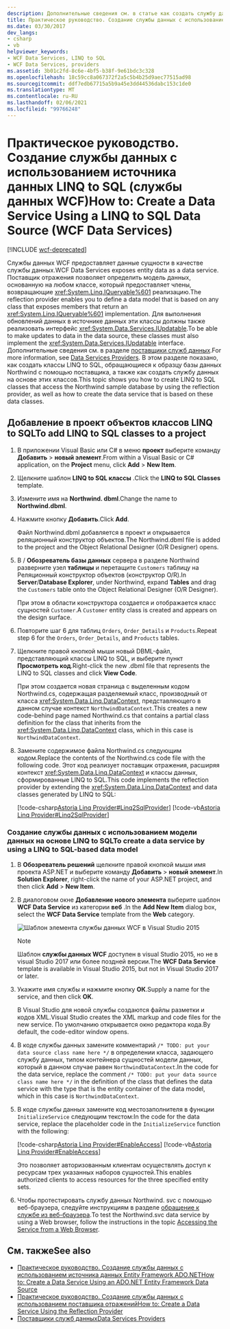 ```yaml
---
description: Дополнительные сведения см. в статье как создать службу данных с помощью LINQ to SQL источника данных (службы данных WCF).
title: Практическое руководство. Создание службы данных с использованием источника данных LINQ to SQL (службы данных WCF)
ms.date: 03/30/2017
dev_langs:
- csharp
- vb
helpviewer_keywords:
- WCF Data Services, LINQ to SQL
- WCF Data Services, providers
ms.assetid: 3b01c2fd-8c6e-4bf5-b38f-9e61bdc3c328
ms.openlocfilehash: 18c59cc8a067372f2a5c5b4b25d9aec77515ad98
ms.sourcegitcommit: ddf7edb67715a5b9a45e3dd44536dabc153c1de0
ms.translationtype: MT
ms.contentlocale: ru-RU
ms.lasthandoff: 02/06/2021
ms.locfileid: "99766248"
---
```

# <a name="how-to-create-a-data-service-using-a-linq-to-sql-data-source-wcf-data-services"></a><span data-ttu-id="ab8c7-103">Практическое руководство. Создание службы данных с использованием источника данных LINQ to SQL (службы данных WCF)</span><span class="sxs-lookup"><span data-stu-id="ab8c7-103">How to: Create a Data Service Using a LINQ to SQL Data Source (WCF Data Services)</span></span>

[!INCLUDE [wcf-deprecated](~/includes/wcf-deprecated.md)]

<span data-ttu-id="ab8c7-104">Службы данных WCF предоставляет данные сущности в качестве службы данных.</span><span class="sxs-lookup"><span data-stu-id="ab8c7-104">WCF Data Services exposes entity data as a data service.</span></span> <span data-ttu-id="ab8c7-105">Поставщик отражения позволяет определить модель данных, основанную на любом классе, который предоставляет члены, возвращающие <xref:System.Linq.IQueryable%601> реализацию.</span><span class="sxs-lookup"><span data-stu-id="ab8c7-105">The reflection provider enables you to define a data model that is based on any class that exposes members that return an <xref:System.Linq.IQueryable%601> implementation.</span></span> <span data-ttu-id="ab8c7-106">Для выполнения обновлений данных в источнике данных эти классы должны также реализовать интерфейс <xref:System.Data.Services.IUpdatable>.</span><span class="sxs-lookup"><span data-stu-id="ab8c7-106">To be able to make updates to data in the data source, these classes must also implement the <xref:System.Data.Services.IUpdatable> interface.</span></span> <span data-ttu-id="ab8c7-107">Дополнительные сведения см. в разделе [поставщики служб данных](data-services-providers-wcf-data-services.md).</span><span class="sxs-lookup"><span data-stu-id="ab8c7-107">For more information, see [Data Services Providers](data-services-providers-wcf-data-services.md).</span></span> <span data-ttu-id="ab8c7-108">В этом разделе показано, как создать классы LINQ to SQL, обращающиеся к образцу базы данных Northwind с помощью поставщика, а также как создать службу данных на основе этих классов.</span><span class="sxs-lookup"><span data-stu-id="ab8c7-108">This topic shows you how to create LINQ to SQL classes that access the Northwind sample database by using the reflection provider, as well as how to create the data service that is based on these data classes.</span></span>

## <a name="to-add-linq-to-sql-classes-to-a-project"></a><span data-ttu-id="ab8c7-109">Добавление в проект объектов классов LINQ to SQL</span><span class="sxs-lookup"><span data-stu-id="ab8c7-109">To add LINQ to SQL classes to a project</span></span>

1. <span data-ttu-id="ab8c7-110">В приложении Visual Basic или C# в меню **проект** выберите команду **Добавить**  >  **новый элемент**.</span><span class="sxs-lookup"><span data-stu-id="ab8c7-110">From within a Visual Basic or C# application, on the **Project** menu, click **Add** > **New Item**.</span></span>

2. <span data-ttu-id="ab8c7-111">Щелкните шаблон **LINQ to SQL классы** .</span><span class="sxs-lookup"><span data-stu-id="ab8c7-111">Click the **LINQ to SQL Classes** template.</span></span>

3. <span data-ttu-id="ab8c7-112">Измените имя на **Northwind. dbml**.</span><span class="sxs-lookup"><span data-stu-id="ab8c7-112">Change the name to **Northwind.dbml**.</span></span>

4. <span data-ttu-id="ab8c7-113">Нажмите кнопку **Добавить**.</span><span class="sxs-lookup"><span data-stu-id="ab8c7-113">Click **Add**.</span></span>

     <span data-ttu-id="ab8c7-114">Файл Northwind.dbml добавляется в проект и открывается реляционный конструктор объектов.</span><span class="sxs-lookup"><span data-stu-id="ab8c7-114">The Northwind.dbml file is added to the project and the Object Relational Designer (O/R Designer) opens.</span></span>

5. <span data-ttu-id="ab8c7-115">В  / **Обозреватель базы данных** сервера в разделе Northwind разверните узел **таблицы** и перетащите `Customers` таблицу на Реляционный конструктор объектов (конструктор O/R).</span><span class="sxs-lookup"><span data-stu-id="ab8c7-115">In **Server**/**Database Explorer**, under Northwind, expand **Tables** and drag the `Customers` table onto the Object Relational Designer (O/R Designer).</span></span>

     <span data-ttu-id="ab8c7-116">При этом в области конструктора создается и отображается класс сущностей `Customer`.</span><span class="sxs-lookup"><span data-stu-id="ab8c7-116">A `Customer` entity class is created and appears on the design surface.</span></span>

6. <span data-ttu-id="ab8c7-117">Повторите шаг 6 для таблиц `Orders`, `Order_Details` и `Products`.</span><span class="sxs-lookup"><span data-stu-id="ab8c7-117">Repeat step 6 for the `Orders`, `Order_Details`, and `Products` tables.</span></span>

7. <span data-ttu-id="ab8c7-118">Щелкните правой кнопкой мыши новый DBML-файл, представляющий классы LINQ to SQL, и выберите пункт **Просмотреть код**.</span><span class="sxs-lookup"><span data-stu-id="ab8c7-118">Right-click the new .dbml file that represents the LINQ to SQL classes and click **View Code**.</span></span>

     <span data-ttu-id="ab8c7-119">При этом создается новая страница с выделенным кодом Northwind.cs, содержащая разделяемый класс, производный от класса <xref:System.Data.Linq.DataContext>, представляющего в данном случае контекст `NorthwindDataContext`.</span><span class="sxs-lookup"><span data-stu-id="ab8c7-119">This creates a new code-behind page named Northwind.cs that contains a partial class definition for the class that inherits from the <xref:System.Data.Linq.DataContext> class, which in this case is `NorthwindDataContext`.</span></span>

8. <span data-ttu-id="ab8c7-120">Замените содержимое файла Northwind.cs следующим кодом.</span><span class="sxs-lookup"><span data-stu-id="ab8c7-120">Replace the contents of the Northwind.cs code file with the following code.</span></span> <span data-ttu-id="ab8c7-121">Этот код реализует поставщик отражения, расширяя контекст <xref:System.Data.Linq.DataContext> и классы данных, сформированные LINQ to SQL.</span><span class="sxs-lookup"><span data-stu-id="ab8c7-121">This code implements the reflection provider by extending the <xref:System.Data.Linq.DataContext> and data classes generated by LINQ to SQL:</span></span>

     [!code-csharp[Astoria Linq Provider#Linq2SqlProvider](../../../../samples/snippets/csharp/VS_Snippets_Misc/astoria_linq_provider/cs/northwind.cs#linq2sqlprovider)]
     [!code-vb[Astoria Linq Provider#Linq2SqlProvider](../../../../samples/snippets/visualbasic/VS_Snippets_Misc/astoria_linq_provider/vb/northwind.vb#linq2sqlprovider)]

### <a name="to-create-a-data-service-by-using-a-linq-to-sql-based-data-model"></a><span data-ttu-id="ab8c7-122">Создание службы данных с использованием модели данных на основе LINQ to SQL</span><span class="sxs-lookup"><span data-stu-id="ab8c7-122">To create a data service by using a LINQ to SQL-based data model</span></span>

1. <span data-ttu-id="ab8c7-123">В **Обозреватель решений** щелкните правой кнопкой мыши имя проекта ASP.NET и выберите команду **Добавить**  >  **новый элемент**.</span><span class="sxs-lookup"><span data-stu-id="ab8c7-123">In **Solution Explorer**, right-click the name of your ASP.NET project, and then click **Add** > **New Item**.</span></span>

2. <span data-ttu-id="ab8c7-124">В диалоговом окне **Добавление нового элемента** выберите шаблон **WCF Data Service** из категории **веб** .</span><span class="sxs-lookup"><span data-stu-id="ab8c7-124">In the **Add New Item** dialog box, select the **WCF Data Service** template from the **Web** category.</span></span>

   ![Шаблон элемента службы данных WCF в Visual Studio 2015](./media/wcf-data-service-item-template.png)

   > [!NOTE]
   > <span data-ttu-id="ab8c7-126">Шаблон **службы данных WCF** доступен в visual Studio 2015, но не в visual Studio 2017 или более поздней версии.</span><span class="sxs-lookup"><span data-stu-id="ab8c7-126">The **WCF Data Service** template is available in Visual Studio 2015, but not in Visual Studio 2017 or later.</span></span>

3. <span data-ttu-id="ab8c7-127">Укажите имя службы и нажмите кнопку **ОК**.</span><span class="sxs-lookup"><span data-stu-id="ab8c7-127">Supply a name for the service, and then click **OK**.</span></span>

     <span data-ttu-id="ab8c7-128">В Visual Studio для новой службы создаются файлы разметки и кодов XML.</span><span class="sxs-lookup"><span data-stu-id="ab8c7-128">Visual Studio creates the XML markup and code files for the new service.</span></span> <span data-ttu-id="ab8c7-129">По умолчанию открывается окно редактора кода.</span><span class="sxs-lookup"><span data-stu-id="ab8c7-129">By default, the code-editor window opens.</span></span>

4. <span data-ttu-id="ab8c7-130">В коде службы данных замените комментарий `/* TODO: put your data source class name here */` в определении класса, задающего службу данных, типом контейнера сущностей модели данных, который в данном случае равен `NorthwindDataContext`.</span><span class="sxs-lookup"><span data-stu-id="ab8c7-130">In the code for the data service, replace the comment `/* TODO: put your data source class name here */` in the definition of the class that defines the data service with the type that is the entity container of the data model, which in this case is `NorthwindDataContext`.</span></span>

5. <span data-ttu-id="ab8c7-131">В коде службы данных замените код местозаполнителя в функции `InitializeService` следующим текстом:</span><span class="sxs-lookup"><span data-stu-id="ab8c7-131">In the code for the data service, replace the placeholder code in the `InitializeService` function with the following:</span></span>

     [!code-csharp[Astoria Linq Provider#EnableAccess](../../../../samples/snippets/csharp/VS_Snippets_Misc/astoria_linq_provider/cs/northwind.svc.cs#enableaccess)]
     [!code-vb[Astoria Linq Provider#EnableAccess](../../../../samples/snippets/visualbasic/VS_Snippets_Misc/astoria_linq_provider/vb/northwind.svc.vb#enableaccess)]

     <span data-ttu-id="ab8c7-132">Это позволяет авторизованным клиентам осуществлять доступ к ресурсам трех указанных наборов сущностей.</span><span class="sxs-lookup"><span data-stu-id="ab8c7-132">This enables authorized clients to access resources for the three specified entity sets.</span></span>

6. <span data-ttu-id="ab8c7-133">Чтобы протестировать службу данных Northwind. svc с помощью веб-браузера, следуйте инструкциям в разделе [обращение к службе из веб-браузера](accessing-the-service-from-a-web-browser-wcf-data-services-quickstart.md).</span><span class="sxs-lookup"><span data-stu-id="ab8c7-133">To test the Northwind.svc data service by using a Web browser, follow the instructions in the topic [Accessing the Service from a Web Browser](accessing-the-service-from-a-web-browser-wcf-data-services-quickstart.md).</span></span>

## <a name="see-also"></a><span data-ttu-id="ab8c7-134">См. также</span><span class="sxs-lookup"><span data-stu-id="ab8c7-134">See also</span></span>

- [<span data-ttu-id="ab8c7-135">Практическое руководство. Создание службы данных с использованием источника данных Entity Framework ADO.NET</span><span class="sxs-lookup"><span data-stu-id="ab8c7-135">How to: Create a Data Service Using an ADO.NET Entity Framework Data Source</span></span>](create-a-data-service-using-an-adonet-ef-data-wcf.md)
- [<span data-ttu-id="ab8c7-136">Практическое руководство. Создание службы данных с использованием поставщика отражений</span><span class="sxs-lookup"><span data-stu-id="ab8c7-136">How to: Create a Data Service Using the Reflection Provider</span></span>](create-a-data-service-using-rp-wcf-data-services.md)
- [<span data-ttu-id="ab8c7-137">Поставщики служб данных</span><span class="sxs-lookup"><span data-stu-id="ab8c7-137">Data Services Providers</span></span>](data-services-providers-wcf-data-services.md)
